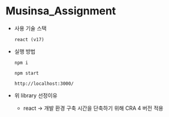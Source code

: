 # Musinsa_Assignment
> 
- 사용 기술 스택
    ```
    react (v17)
    ```

- 실행 방법
    ```
    npm i

    npm start
    
    http://localhost:3000/
    ```
 - 위 library 선정이유
    - react -> 개발 환경 구축 시간을 단축하기 위해 CRA 4 버전 적용
